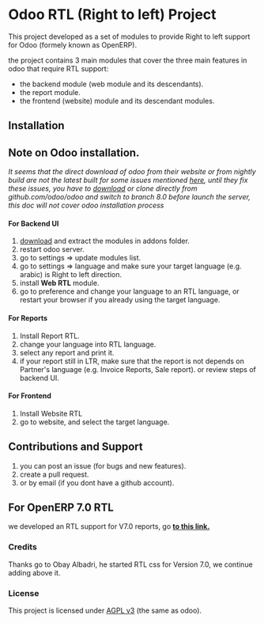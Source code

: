 # Odoo RTL (Right to left) Project

This project developed as a set of modules to provide Right to left support for Odoo (formely known as OpenERP).

the project contains 3 main modules that cover the three main features in odoo that require RTL support:

* the backend module (web module and its descendants).
* the report module.
* the frontend (website) module and its descendant modules.

## Installation

## Note on Odoo installation.

*It seems that the direct download of odoo from their website or from nightly build are not the latest built for some issues mentioned [here](https://github.com/odoo/odoo/issues/798), until they fix these issues, you have to [download](https://github.com/odoo/odoo/archive/8.0.zip) or  clone directly from github.com/odoo/odoo and switch to branch 8.0 before launch the server, this doc will not cover odoo installation process*

#### For Backend UI
1. [download](https://github.com/barsi/odoo-rtl/archive/master.zip) and extract the modules in addons folder.
2. restart odoo server.
3. go to settings => update modules list.
4. go to settings => language and make sure your target language (e.g. arabic) is Right to left direction.
5. install **Web RTL** module.
6. go to preference and change your language to an RTL language, or restart your browser if you already using the target language.

#### For Reports
1. Install Report RTL.
2. change your language into RTL language.
3. select any report and print it.
4. if your report still in LTR, make sure that the report is not depends on Partner's language (e.g. Invoice Reports, Sale report). or review steps of backend UI.

#### For Frontend
1. Install Website RTL
2. go to website, and select the target language.


## Contributions and Support
1. you can post an issue (for bugs and new features).
2. create a pull request.
3. or by email (if you dont have a github account).


## For OpenERP 7.0 RTL
we developed an RTL support for V7.0 reports, go **[to this link.](https://github.com/barsi/openerp-rtl)**

### Credits
Thanks go to Obay Albadri, he started RTL css for Version 7.0, we continue adding above it.

### License
This project is licensed under [AGPL v3](http://www.gnu.org/licenses/agpl-3.0.html) (the same as odoo).

